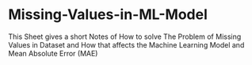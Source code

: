 # Missing-Values-in-ML-Model


This Sheet gives a short Notes of How to solve The Problem of Missing Values in Dataset and How that affects the Machine Learning Model
and Mean Absolute Error (MAE)
